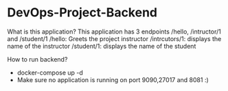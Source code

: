 # DevOps-Project-Backend

What is this application?
This application has 3 endpoints /hello, /intructor/1 and /student/1
/hello: Greets the project instructor
/intrcutors/1: displays the name of the instructor
/student/1: displays the name of the student

How to run backend?
- docker-compose up -d 
- Make sure no application is running on port 9090,27017 and 8081 :)
